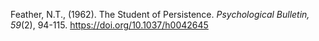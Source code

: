 Feather, N.T., (1962). The Student of Persistence. *Psychological Bulletin, 59*(2), 94-115. https://doi.org/10.1037/h0042645